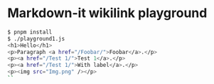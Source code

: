 # Markdown-it wikilink playground

```sh
$ pnpm install
$ ./playground1.js
<h1>Hello</h1>
<p>Paragraph <a href="/Foobar/">Foobar</a>.</p>
<p><a href="/Test 1/">Test 1</a>.</p>
<p><a href="/Test 1/">With label</a>.</p>
<p><img src="Img.png" /></p>
``
